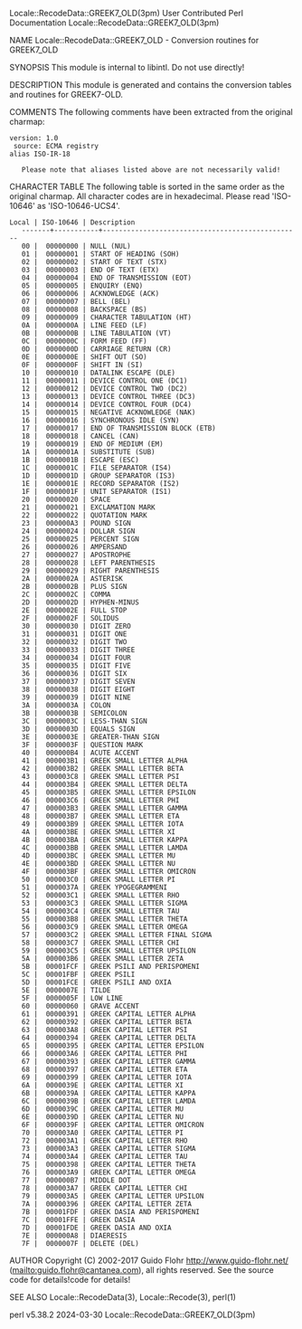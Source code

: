 Locale::RecodeData::GREEK7_OLD(3pm)			      User Contributed Perl Documentation			   Locale::RecodeData::GREEK7_OLD(3pm)

NAME
       Locale::RecodeData::GREEK7_OLD - Conversion routines for GREEK7_OLD

SYNOPSIS
       This module is internal to libintl.  Do not use directly!

DESCRIPTION
       This module is generated and contains the conversion tables and routines for GREEK7-OLD.

COMMENTS
       The following comments have been extracted from the original charmap:

	version: 1.0
	 source: ECMA registry
	alias ISO-IR-18

       Please note that aliases listed above are not necessarily valid!

CHARACTER TABLE
       The following table is sorted in the same order as the original charmap.	 All character codes are in hexadecimal.  Please read 'ISO-10646' as
       'ISO-10646-UCS4'.

	Local | ISO-10646 | Description
       -------+-----------+-------------------------------------------------
	   00 |	 00000000 | NULL (NUL)
	   01 |	 00000001 | START OF HEADING (SOH)
	   02 |	 00000002 | START OF TEXT (STX)
	   03 |	 00000003 | END OF TEXT (ETX)
	   04 |	 00000004 | END OF TRANSMISSION (EOT)
	   05 |	 00000005 | ENQUIRY (ENQ)
	   06 |	 00000006 | ACKNOWLEDGE (ACK)
	   07 |	 00000007 | BELL (BEL)
	   08 |	 00000008 | BACKSPACE (BS)
	   09 |	 00000009 | CHARACTER TABULATION (HT)
	   0A |	 0000000A | LINE FEED (LF)
	   0B |	 0000000B | LINE TABULATION (VT)
	   0C |	 0000000C | FORM FEED (FF)
	   0D |	 0000000D | CARRIAGE RETURN (CR)
	   0E |	 0000000E | SHIFT OUT (SO)
	   0F |	 0000000F | SHIFT IN (SI)
	   10 |	 00000010 | DATALINK ESCAPE (DLE)
	   11 |	 00000011 | DEVICE CONTROL ONE (DC1)
	   12 |	 00000012 | DEVICE CONTROL TWO (DC2)
	   13 |	 00000013 | DEVICE CONTROL THREE (DC3)
	   14 |	 00000014 | DEVICE CONTROL FOUR (DC4)
	   15 |	 00000015 | NEGATIVE ACKNOWLEDGE (NAK)
	   16 |	 00000016 | SYNCHRONOUS IDLE (SYN)
	   17 |	 00000017 | END OF TRANSMISSION BLOCK (ETB)
	   18 |	 00000018 | CANCEL (CAN)
	   19 |	 00000019 | END OF MEDIUM (EM)
	   1A |	 0000001A | SUBSTITUTE (SUB)
	   1B |	 0000001B | ESCAPE (ESC)
	   1C |	 0000001C | FILE SEPARATOR (IS4)
	   1D |	 0000001D | GROUP SEPARATOR (IS3)
	   1E |	 0000001E | RECORD SEPARATOR (IS2)
	   1F |	 0000001F | UNIT SEPARATOR (IS1)
	   20 |	 00000020 | SPACE
	   21 |	 00000021 | EXCLAMATION MARK
	   22 |	 00000022 | QUOTATION MARK
	   23 |	 000000A3 | POUND SIGN
	   24 |	 00000024 | DOLLAR SIGN
	   25 |	 00000025 | PERCENT SIGN
	   26 |	 00000026 | AMPERSAND
	   27 |	 00000027 | APOSTROPHE
	   28 |	 00000028 | LEFT PARENTHESIS
	   29 |	 00000029 | RIGHT PARENTHESIS
	   2A |	 0000002A | ASTERISK
	   2B |	 0000002B | PLUS SIGN
	   2C |	 0000002C | COMMA
	   2D |	 0000002D | HYPHEN-MINUS
	   2E |	 0000002E | FULL STOP
	   2F |	 0000002F | SOLIDUS
	   30 |	 00000030 | DIGIT ZERO
	   31 |	 00000031 | DIGIT ONE
	   32 |	 00000032 | DIGIT TWO
	   33 |	 00000033 | DIGIT THREE
	   34 |	 00000034 | DIGIT FOUR
	   35 |	 00000035 | DIGIT FIVE
	   36 |	 00000036 | DIGIT SIX
	   37 |	 00000037 | DIGIT SEVEN
	   38 |	 00000038 | DIGIT EIGHT
	   39 |	 00000039 | DIGIT NINE
	   3A |	 0000003A | COLON
	   3B |	 0000003B | SEMICOLON
	   3C |	 0000003C | LESS-THAN SIGN
	   3D |	 0000003D | EQUALS SIGN
	   3E |	 0000003E | GREATER-THAN SIGN
	   3F |	 0000003F | QUESTION MARK
	   40 |	 000000B4 | ACUTE ACCENT
	   41 |	 000003B1 | GREEK SMALL LETTER ALPHA
	   42 |	 000003B2 | GREEK SMALL LETTER BETA
	   43 |	 000003C8 | GREEK SMALL LETTER PSI
	   44 |	 000003B4 | GREEK SMALL LETTER DELTA
	   45 |	 000003B5 | GREEK SMALL LETTER EPSILON
	   46 |	 000003C6 | GREEK SMALL LETTER PHI
	   47 |	 000003B3 | GREEK SMALL LETTER GAMMA
	   48 |	 000003B7 | GREEK SMALL LETTER ETA
	   49 |	 000003B9 | GREEK SMALL LETTER IOTA
	   4A |	 000003BE | GREEK SMALL LETTER XI
	   4B |	 000003BA | GREEK SMALL LETTER KAPPA
	   4C |	 000003BB | GREEK SMALL LETTER LAMDA
	   4D |	 000003BC | GREEK SMALL LETTER MU
	   4E |	 000003BD | GREEK SMALL LETTER NU
	   4F |	 000003BF | GREEK SMALL LETTER OMICRON
	   50 |	 000003C0 | GREEK SMALL LETTER PI
	   51 |	 0000037A | GREEK YPOGEGRAMMENI
	   52 |	 000003C1 | GREEK SMALL LETTER RHO
	   53 |	 000003C3 | GREEK SMALL LETTER SIGMA
	   54 |	 000003C4 | GREEK SMALL LETTER TAU
	   55 |	 000003B8 | GREEK SMALL LETTER THETA
	   56 |	 000003C9 | GREEK SMALL LETTER OMEGA
	   57 |	 000003C2 | GREEK SMALL LETTER FINAL SIGMA
	   58 |	 000003C7 | GREEK SMALL LETTER CHI
	   59 |	 000003C5 | GREEK SMALL LETTER UPSILON
	   5A |	 000003B6 | GREEK SMALL LETTER ZETA
	   5B |	 00001FCF | GREEK PSILI AND PERISPOMENI
	   5C |	 00001FBF | GREEK PSILI
	   5D |	 00001FCE | GREEK PSILI AND OXIA
	   5E |	 0000007E | TILDE
	   5F |	 0000005F | LOW LINE
	   60 |	 00000060 | GRAVE ACCENT
	   61 |	 00000391 | GREEK CAPITAL LETTER ALPHA
	   62 |	 00000392 | GREEK CAPITAL LETTER BETA
	   63 |	 000003A8 | GREEK CAPITAL LETTER PSI
	   64 |	 00000394 | GREEK CAPITAL LETTER DELTA
	   65 |	 00000395 | GREEK CAPITAL LETTER EPSILON
	   66 |	 000003A6 | GREEK CAPITAL LETTER PHI
	   67 |	 00000393 | GREEK CAPITAL LETTER GAMMA
	   68 |	 00000397 | GREEK CAPITAL LETTER ETA
	   69 |	 00000399 | GREEK CAPITAL LETTER IOTA
	   6A |	 0000039E | GREEK CAPITAL LETTER XI
	   6B |	 0000039A | GREEK CAPITAL LETTER KAPPA
	   6C |	 0000039B | GREEK CAPITAL LETTER LAMDA
	   6D |	 0000039C | GREEK CAPITAL LETTER MU
	   6E |	 0000039D | GREEK CAPITAL LETTER NU
	   6F |	 0000039F | GREEK CAPITAL LETTER OMICRON
	   70 |	 000003A0 | GREEK CAPITAL LETTER PI
	   72 |	 000003A1 | GREEK CAPITAL LETTER RHO
	   73 |	 000003A3 | GREEK CAPITAL LETTER SIGMA
	   74 |	 000003A4 | GREEK CAPITAL LETTER TAU
	   75 |	 00000398 | GREEK CAPITAL LETTER THETA
	   76 |	 000003A9 | GREEK CAPITAL LETTER OMEGA
	   77 |	 000000B7 | MIDDLE DOT
	   78 |	 000003A7 | GREEK CAPITAL LETTER CHI
	   79 |	 000003A5 | GREEK CAPITAL LETTER UPSILON
	   7A |	 00000396 | GREEK CAPITAL LETTER ZETA
	   7B |	 00001FDF | GREEK DASIA AND PERISPOMENI
	   7C |	 00001FFE | GREEK DASIA
	   7D |	 00001FDE | GREEK DASIA AND OXIA
	   7E |	 000000A8 | DIAERESIS
	   7F |	 0000007F | DELETE (DEL)

AUTHOR
       Copyright (C) 2002-2017 Guido Flohr <http://www.guido-flohr.net/> (<mailto:guido.flohr@cantanea.com>), all rights reserved.  See the source code for
       details!code for details!

SEE ALSO
       Locale::RecodeData(3), Locale::Recode(3), perl(1)

perl v5.38.2								  2024-03-30					   Locale::RecodeData::GREEK7_OLD(3pm)

